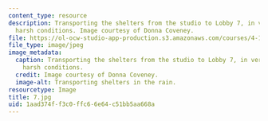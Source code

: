 ```yaml
---
content_type: resource
description: Transporting the shelters from the studio to Lobby 7, in very real and
  harsh conditions. Image courtesy of Donna Coveney.
file: https://ol-ocw-studio-app-production.s3.amazonaws.com/courses/4-125a-architecture-studio-building-in-landscapes-fall-2005/1aad374ff3c0ffc66e64c51bb5aa668a_7.jpg
file_type: image/jpeg
image_metadata:
  caption: Transporting the shelters from the studio to Lobby 7, in very real and
    harsh conditions.
  credit: Image courtesy of Donna Coveney.
  image-alt: Transporting shelters in the rain.
resourcetype: Image
title: 7.jpg
uid: 1aad374f-f3c0-ffc6-6e64-c51bb5aa668a
---
```

